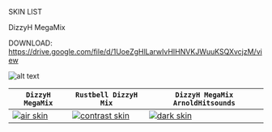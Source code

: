 SKIN LIST

DizzyH MegaMix

DOWNLOAD: https://drive.google.com/file/d/1UoeZgHlLarwIvHIHNVKJWuuKSQXvcjzM/view


![alt text](https://osu.ppy.sh/ss/14203296/ab17)

| `DizzyH MegaMix` | `Rustbell DizzyH Mix` | `DizzyH MegaMix ArnoldHitsounds` |
| --- | --- | --- |
| [![air skin](https://mmistakes.github.io/minimal-mistakes/assets/images/air-skin-archive.png)](https://mmistakes.github.io/minimal-mistakes/assets/images/air-skin-archive-large.png) | [![contrast skin](https://mmistakes.github.io/minimal-mistakes/assets/images/contrast-skin-archive.png)](https://mmistakes.github.io/minimal-mistakes/assets/images/contrast-skin-archive-large.png) | [![dark skin](https://mmistakes.github.io/minimal-mistakes/assets/images/dark-skin-archive.png)](https://mmistakes.github.io/minimal-mistakes/assets/images/dark-skin-archive-large.png) |

